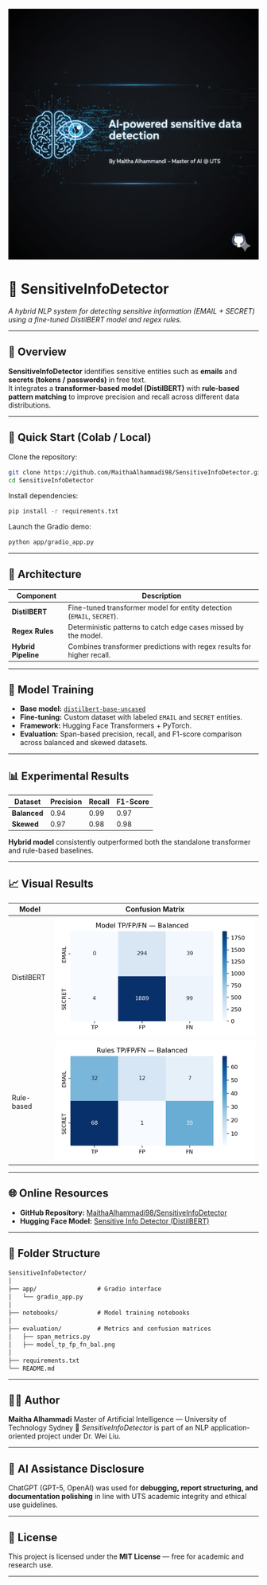 <p align="center">
  <img src="assets/Banner.png" alt="Sensitive Info Detector Banner" width="800"/>
</p>

# 🔐 SensitiveInfoDetector  
*A hybrid NLP system for detecting sensitive information (EMAIL + SECRET) using a fine-tuned DistilBERT model and regex rules.*

---

## 🧠 Overview  
**SensitiveInfoDetector** identifies sensitive entities such as **emails** and **secrets (tokens / passwords)** in free text.  
It integrates a **transformer-based model (DistilBERT)** with **rule-based pattern matching** to improve precision and recall across different data distributions.

---

## 🚀 Quick Start (Colab / Local)

Clone the repository:
```bash
git clone https://github.com/MaithaAlhammadi98/SensitiveInfoDetector.git
cd SensitiveInfoDetector
````

Install dependencies:

```bash
pip install -r requirements.txt
```

Launch the Gradio demo:

```bash
python app/gradio_app.py
```

---

## 🧩 Architecture

| Component           | Description                                                            |
| ------------------- | ---------------------------------------------------------------------- |
| **DistilBERT**      | Fine-tuned transformer model for entity detection (`EMAIL`, `SECRET`). |
| **Regex Rules**     | Deterministic patterns to catch edge cases missed by the model.        |
| **Hybrid Pipeline** | Combines transformer predictions with regex results for higher recall. |

---

## 🧪 Model Training

* **Base model:** [`distilbert-base-uncased`](https://huggingface.co/distilbert-base-uncased)
* **Fine-tuning:** Custom dataset with labeled `EMAIL` and `SECRET` entities.
* **Framework:** Hugging Face Transformers + PyTorch.
* **Evaluation:** Span-based precision, recall, and F1-score comparison across balanced and skewed datasets.

---

## 📊 Experimental Results

| Dataset      | Precision | Recall | F1-Score |
| ------------ | --------- | ------ | -------- |
| **Balanced** | 0.94      | 0.99   | 0.97     |
| **Skewed**   | 0.97      | 0.98   | 0.98     |

**Hybrid model** consistently outperformed both the standalone transformer and rule-based baselines.

---

## 📈 Visual Results

| Model      | Confusion Matrix                                      |
| ---------- | ----------------------------------------------------- |
| DistilBERT | ![Model Confusion](evaluation/model_tp_fp_fn_bal.png) |
| Rule-based | ![Rules Confusion](evaluation/rules_tp_fp_fn_bal.png) |

---

## 🌐 Online Resources

* **GitHub Repository:** [MaithaAlhammadi98/SensitiveInfoDetector](https://github.com/MaithaAlhammadi98/SensitiveInfoDetector)
* **Hugging Face Model:** [Sensitive Info Detector (DistilBERT)](https://huggingface.co/Petitkitten/sensitive-info-detector-distilbert)

---

## 🧩 Folder Structure

```
SensitiveInfoDetector/
│
├── app/                 # Gradio interface
│   └── gradio_app.py
│
├── notebooks/           # Model training notebooks
│
├── evaluation/          # Metrics and confusion matrices
│   ├── span_metrics.py
│   ├── model_tp_fp_fn_bal.png
│
├── requirements.txt
└── README.md
```

---

## 🧑‍💻 Author

**Maitha Alhammadi**
Master of Artificial Intelligence — University of Technology Sydney
📍 *SensitiveInfoDetector* is part of an NLP application-oriented project under Dr. Wei Liu.

---

## 🤖 AI Assistance Disclosure

ChatGPT (GPT-5, OpenAI) was used for **debugging, report structuring, and documentation polishing** in line with UTS academic integrity and ethical use guidelines.

---

## 📜 License

This project is licensed under the **MIT License** — free for academic and research use.

---


